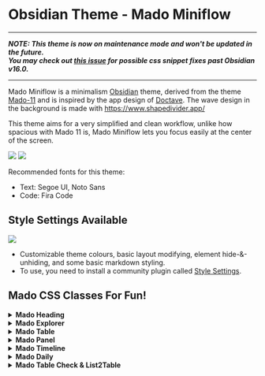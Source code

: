 # Obsidian Theme - Mado Miniflow

---  

**_NOTE: This theme is now on maintenance mode and won't be updated in the future.  
You may check out [this issue](https://github.com/hydescarf/Obsidian-Theme-Mado-11/issues/21) for possible css snippet fixes past Obsidian v16.0._**  

---  

Mado Miniflow is a minimalism [Obsidian](https://obsidian.md/) theme, derived from the theme [Mado-11](https://github.com/hydescarf/Obsidian-Theme-Mado-11) and is inspired by the app design of [Doctave](https://www.doctave.com/).
The wave design in the background is made with https://www.shapedivider.app/

This theme aims for a very simplified and clean workflow, unlike how spacious with Mado 11 is, Mado Miniflow lets you focus easily at the center of the screen.

![](img/light-theme.png)
![](img/dark-theme.png)

Recommended fonts for this theme:
- Text: Segoe UI, Noto Sans
- Code: Fira Code

## Style Settings Available

![](img/stylesettings.png)

- Customizable theme colours, basic layout modifying, element hide-&-unhiding, and some basic markdown styling.
- To use, you need to install a community plugin called [Style Settings](https://github.com/mgmeyers/obsidian-style-settings).


## Mado CSS Classes For Fun!
<details>
<summary><b>Mado Heading</b></summary>

![](img/mado-heading.png)

```
cssclass: mado-heading
```

</details>
<details>
<summary><b>Mado Explorer</b></summary>

![](img/mado-explorer.png)

```
cssclass: mado-explorer
```

When placed onto the sidebar, it will become exactly like how File Explorer would look like. A.k.a. pseudo-File Explorer!
There are rules for this to work:

```
1. You may only use <a>(link), <h1>(h1 heading) and <li>(list) in the note.
2. <a> will act as first level file title.
3. <h1> will act as first level folder title.
4. <li> will act as first level folder's children, where its contents should fill with just <a>, and itself should be placed below <h1>.
5. Second level folder, or nested <li>, is not possible.
6. For <h1> to be foldable, you have to enable the foldable option in the settings.
7. To make a solo-file below a folder list, use an empty <h1> to act as a separator.
```

Example:

```
[[File 1]]
[[File 2]]
# Folder 1
- [[Listed File 1]]
- [[Listed File 2]]
[[File 3]]
```

</details>
<details>
<summary><b>Mado Table</b></summary>

![](img/mado-table.png)

```
cssclass: mado-table
``` 

```
cssclass: mado-table (special styling)
cssclass: mado-table-XXX (special styling with XXX being the options)
cssclass: mado-table-XXX, mado-table-XXX (special styling with multiple options)
```

```
Options:
mado-table-auto (auto-widen table size by its contents and center it)
mado-table-normal (no special styling, include this if you wish to use other options without special styling)

mado-table-stripe, mado-table-border (stripe/border design)
mado-table-left, mado-table-right, mado-table-top, mado-table-bottom (define table-header position)
mado-table-topless (remove table-header position on the top)
```

</details>
<details>
<summary><b>Mado Panel</b></summary>

![](img/mado-panel.png)

```
cssclass: mado-panel
```

```
cssclass: mado-panel (transform all lists into panels)
cssclass: mado-panel-XXX (XXX being the options)
cssclass: mado-panel-XXX, mado-panel-XXX (including more options, in this case, only `auto` is available as an extra)

Options:
mado-panel-list (long and thin size, lists can be nested)
mado-panel-list-rightbox (the position of the checkbox in a list will be placed on the right instead of left)
mado-panel-small, mado-panel-medium, mado-panel-large, mado-panel-long, mado-panel-short (define fixed-size, lists cannot be nested)
mado-panel-auto (maintain the minimum fixed-size of above, while auto-widen based on its contents, not applicable to mado-panel-list)
mado-panel-link (turns link into a full button. Must not mix with plain text inside a single list)
```

Rule:

```
1. Only <li>(list) will turn into panel.
2. The list can consist of <a>(link) or "[]"(Checkbox), or plain text.
```
Callout version is also available if you need only one part of the list to become panel.
Options in callout version can be chained directly. (Only `auto` and `link` are currently available to be chained)
Example:

```
> [!mado-panel-small-auto]
> - Listing
```

</details>
<details>
<summary><b>Mado Timeline</b></summary>

![](img/mado-timeline.png)

```
cssclass: mado-timeline
```

</details>
<details>
<summary><b>Mado Daily</b></summary>

![](img/mado-daily.png)

```
cssclass: mado-daily
```

Feel like logging into a game to turn in for daily bonus? Well, now you can with this manual-stamp daily!
You can set the reward for every 2nd and 5th day, and then start filling in with any value or emoji in the empty cells. The reward will mark as checked when the previous cell is filled in.
Also, adding in another cssclass `mado-table` will give it a better looking, optional of course!

</details>
<details>
<summary><b>Mado Table Check & List2Table</b></summary>

![](img/mado-table-check.png)

Stamp a checkmark by manually using "strikethrough" (`~~~~`/`<del></del>`) inside the block, either on the value or beside the value!

```
cssclass: mado-table-check
```

Don't like manually stamping? Then try out callout `mado-list2table`! By turning a list of checklists into a pseudo-table, you can now mark a check on the block by directly clicking onto it!

```
> [!mado-list2table]
> - Title
>   - [ ] Checkboxes
>   - [ ] Checkboxes
```

</details>
